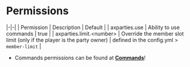 # Permissions

|-|-|
| Permission | Description | Default |
| axparties.use | Ability to use commands | true |
| axparties.limit.&lt;number> | Override the member slot limit (only if the player is the party owner) | defined in the config.yml > `member-limit` |

* Commands permissions can be found at [**Commands**](AxParties-Commands.md)!
